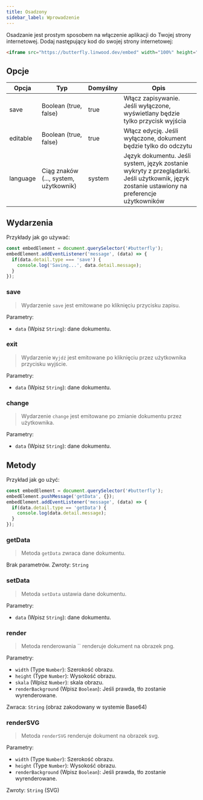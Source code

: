 ```yaml
---
title: Osadzony
sidebar_label: Wprowadzenie
---
```


Osadzanie jest prostym sposobem na włączenie aplikacji do Twojej strony internetowej. Dodaj następujący kod do swojej strony internetowej:

```html
<iframe src="https://butterfly.linwood.dev/embed" width="100%" height="500px" allowtransparency="true"></iframe>
```

## Opcje

| Opcja    | Typ                                   | Domyślny | Opis                                                                                                                                         |
| -------- | ------------------------------------- | -------- | -------------------------------------------------------------------------------------------------------------------------------------------- |
| save     | Boolean (true, false)                 | true     | Włącz zapisywanie. Jeśli wyłączone, wyświetlany będzie tylko przycisk wyjścia                                                                |
| editable | Boolean (true, false)                 | true     | Włącz edycję. Jeśli wyłączone, dokument będzie tylko do odczytu                                                                              |
| language | Ciąg znaków (..., system, użytkownik) | system   | Język dokumentu. Jeśli system, język zostanie wykryty z przeglądarki. Jeśli użytkownik, język zostanie ustawiony na preferencje użytkowników |

## Wydarzenia

Przykłady jak go używać:

```javascript
const embedElement = document.querySelector('#butterfly');
embedElement.addEventListener('message', (data) => {
  if(data.detail.type === 'save') {
    console.log('Saving...', data.detail.message);
  }
});
```

### save

> Wydarzenie `save` jest emitowane po kliknięciu przycisku zapisu.

Parametry:

* `data` (Wpisz `String`): dane dokumentu.

### exit

> Wydarzenie `Wyjdź` jest emitowane po kliknięciu przez użytkownika przycisku wyjście.

Parametry:

* `data` (Wpisz `String`): dane dokumentu.

### change

> Wydarzenie `change` jest emitowane po zmianie dokumentu przez użytkownika.

Parametry:

* `data` (Wpisz `String`): dane dokumentu.

## Metody

Przykład jak go użyć:

```javascript
const embedElement = document.querySelector('#butterfly');
embedElement.pushMessage('getData', {});
embedElement.addEventListener('message', (data) => {
  if(data.detail.type == 'getData') {
    console.log(data.detail.message);
  }
});
```

### getData

> Metoda `getData` zwraca dane dokumentu.

Brak parametrów. Zwroty: `String`

### setData

> Metoda `setData` ustawia dane dokumentu.

Parametry:

* `data` (Wpisz `String`): dane dokumentu.

### render

> Metoda renderowania `` renderuje dokument na obrazek png.

Parametry:

* `width` (Type `Number`): Szerokość obrazu.
* `height` (Type `Number`): Wysokość obrazu.
* `skala` (Wpisz `Number`): skala obrazu.
* `renderBackground` (Wpisz `Boolean`): Jeśli prawda, tło zostanie wyrenderowane.

Zwraca: `String` (obraz zakodowany w systemie Base64)

### renderSVG

> Metoda `renderSVG` renderuje dokument na obrazek svg.

Parametry:

* `width` (Type `Number`): Szerokość obrazu.
* `height` (Type `Number`): Wysokość obrazu.
* `renderBackground` (Wpisz `Boolean`): Jeśli prawda, tło zostanie wyrenderowane.

Zwroty: `String` (SVG)

